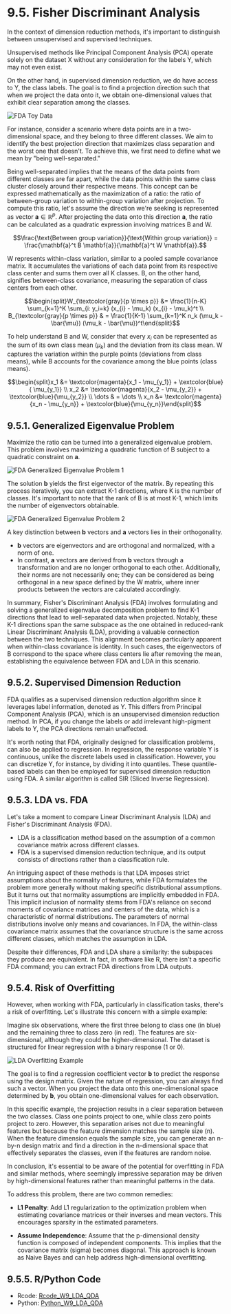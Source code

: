 # 9.5. Fisher Discriminant Analysis

In the context of dimension reduction methods, it's important to distinguish between unsupervised and supervised techniques.

Unsupervised methods like Principal Component Analysis (PCA) operate solely on the dataset X without any consideration for the labels Y, which may not even exist.

On the other hand, in supervised dimension reduction, we do have access to Y, the class labels. The goal is to find a projection direction such that when we project the data onto it, we obtain one-dimensional values that exhibit clear separation among the classes.

![FDA Toy Data](../_images/w9_FDA_toydata.png)

For instance, consider a scenario where data points are in a two-dimensional space, and they belong to three different classes. We aim to identify the best projection direction that maximizes class separation and the worst one that doesn't. To achieve this, we first need to define what we mean by "being well-separated."

Being well-separated implies that the means of the data points from different classes are far apart, while the data points within the same class cluster closely around their respective means. This concept can be expressed mathematically as the maximization of a ratio: the ratio of between-group variation to within-group variation after projection. To compute this ratio, let's assume the direction we're seeking is represented as vector $\mathbf{a} \in \mathbb{R}^p$. After projecting the data onto this direction $\mathbf{a}$, the ratio can be calculated as a quadratic expression involving matrices B and W.

$$\frac{\text{Between group variation}}{\text{Within group variation}} =  \frac{\mathbf{a}^t B \mathbf{a}}{\mathbf{a}^t W \mathbf{a}}.$$

W represents within-class variation, similar to a pooled sample covariance matrix. It accumulates the variations of each data point from its respective class center and sums them over all K classes. B, on the other hand, signifies between-class covariance, measuring the separation of class centers from each other.

$$\begin{split}W_{\textcolor{gray}{p \times p}} &= \frac{1}{n-K} \sum_{k=1}^K \sum_{i: y_i=k} (x_{i} - \mu_k) (x_{i} - \mu_k)^t \\
B_{\textcolor{gray}{p \times p}} & =   \frac{1}{K-1} \sum_{k=1}^K n_k (\mu_k - \bar{\mu})  (\mu_k - \bar{\mu})^t\end{split}$$

To help understand B and W, consider that every $x_i$ can be represented as the sum of its own class mean ($\mu_k$) and the deviation from its class mean. W captures the variation within the purple points (deviations from class means), while B accounts for the covariance among the blue points (class means).

$$\begin{split}x_1 &= \textcolor{magenta}{x_1 - \mu_{y_1}} + \textcolor{blue}{ \mu_{y_1}} \\
x_2 &= \textcolor{magenta}{x_2 - \mu_{y_2}} + \textcolor{blue}{\mu_{y_2}} \\
\dots & =  \dots \\
x_n &= \textcolor{magenta}{x_n - \mu_{y_n}} + \textcolor{blue}{\mu_{y_n}}\end{split}$$

## 9.5.1. Generalized Eigenvalue Problem

Maximize the ratio can be turned into a generalized eigenvalue problem. This problem involves maximizing a quadratic function of B subject to a quadratic constraint on $\mathbf{a}$.

![FDA Generalized Eigenvalue Problem 1](../_images/w9_FDA_genEigen_1.png)

The solution $\mathbf{b}$ yields the first eigenvector of the matrix. By repeating this process iteratively, you can extract K-1 directions, where K is the number of classes. It's important to note that the rank of B is at most K-1, which limits the number of eigenvectors obtainable.

![FDA Generalized Eigenvalue Problem 2](../_images/w9_FDA_genEigen_2.png)

A key distinction between $\mathbf{b}$ vectors and $\mathbf{a}$ vectors lies in their orthogonality.

- $\mathbf{b}$ vectors are eigenvectors and are orthogonal and normalized, with a norm of one.
- In contrast, $\mathbf{a}$ vectors are derived from $\mathbf{b}$ vectors through a transformation and are no longer orthogonal to each other. Additionally, their norms are not necessarily one; they can be considered as being orthogonal in a new space defined by the W matrix, where inner products between the vectors are calculated accordingly.

In summary, Fisher's Discriminant Analysis (FDA) involves formulating and solving a generalized eigenvalue decomposition problem to find K-1 directions that lead to well-separated data when projected. Notably, these K-1 directions span the same subspace as the one obtained in reduced-rank Linear Discriminant Analysis (LDA), providing a valuable connection between the two techniques. This alignment becomes particularly apparent when within-class covariance is identity. In such cases, the eigenvectors of B correspond to the space where class centers lie after removing the mean, establishing the equivalence between FDA and LDA in this scenario.

## 9.5.2. Supervised Dimension Reduction

FDA qualifies as a supervised dimension reduction algorithm since it leverages label information, denoted as Y. This differs from Principal Component Analysis (PCA), which is an unsupervised dimension reduction method. In PCA, if you change the labels or add irrelevant high-pigment labels to Y, the PCA directions remain unaffected.

It's worth noting that FDA, originally designed for classification problems, can also be applied to regression. In regression, the response variable Y is continuous, unlike the discrete labels used in classification. However, you can discretize Y, for instance, by dividing it into quantiles. These quantile-based labels can then be employed for supervised dimension reduction using FDA. A similar algorithm is called SIR (Sliced Inverse Regression).

## 9.5.3. LDA vs. FDA

Let's take a moment to compare Linear Discriminant Analysis (LDA) and Fisher's Discriminant Analysis (FDA).

- LDA is a classification method based on the assumption of a common covariance matrix across different classes.
- FDA is a supervised dimension reduction technique, and its output consists of directions rather than a classification rule.

An intriguing aspect of these methods is that LDA imposes strict assumptions about the normality of features, while FDA formulates the problem more generally without making specific distributional assumptions. But it turns out that normality assumptions are implicitly embedded in FDA. This implicit inclusion of normality stems from FDA's reliance on second moments of covariance matrices and centers of the data, which is a characteristic of normal distributions. The parameters of normal distributions involve only means and covariances. In FDA, the within-class covariance matrix assumes that the covariance structure is the same across different classes, which matches the assumption in LDA.

Despite their differences, FDA and LDA share a similarity: the subspaces they produce are equivalent. In fact, in software like R, there isn't a specific FDA command; you can extract FDA directions from LDA outputs.

## 9.5.4. Risk of Overfitting

However, when working with FDA, particularly in classification tasks, there's a risk of overfitting. Let's illustrate this concern with a simple example:

Imagine six observations, where the first three belong to class one (in blue) and the remaining three to class zero (in red). The features are six-dimensional, although they could be higher-dimensional. The dataset is structured for linear regression with a binary response (1 or 0).

![LDA Overfitting Example](../_images/w9_LDA_overfit.png)

The goal is to find a regression coefficient vector $\mathbf{b}$ to predict the response using the design matrix. Given the nature of regression, you can always find such a vector. When you project the data onto this one-dimensional space determined by $\mathbf{b}$, you obtain one-dimensional values for each observation.

In this specific example, the projection results in a clear separation between the two classes. Class one points project to one, while class zero points project to zero. However, this separation arises not due to meaningful features but because the feature dimension matches the sample size (n). When the feature dimension equals the sample size, you can generate an n-by-n design matrix and find a direction in the n-dimensional space that effectively separates the classes, even if the features are random noise.

In conclusion, it's essential to be aware of the potential for overfitting in FDA and similar methods, where seemingly impressive separation may be driven by high-dimensional features rather than meaningful patterns in the data.

To address this problem, there are two common remedies:

- **L1 Penalty**: Add L1 regularization to the optimization problem when estimating covariance matrices or their inverses and mean vectors. This encourages sparsity in the estimated parameters.

- **Assume Independence**: Assume that the p-dimensional density function is composed of independent components. This implies that the covariance matrix (sigma) becomes diagonal. This approach is known as Naive Bayes and can help address high-dimensional overfitting.

## 9.5.5. R/Python Code

- Rcode: [Rcode_W9_LDA_QDA](./Rcode_W9_LDA_QDA.html)
- Python: [Python_W9_LDA_QDA](./Python_W9_LDA_QDA.html)
